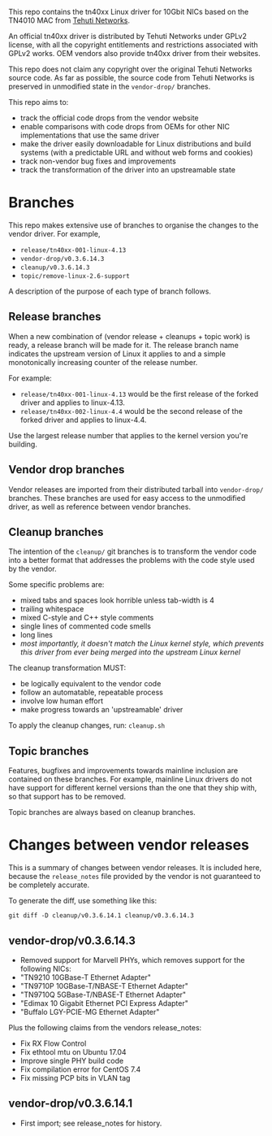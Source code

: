 
This repo contains the tn40xx Linux driver for 10Gbit NICs based on the TN4010 MAC from [Tehuti Networks](http://www.tehutinetworks.net).

An official tn40xx driver is distributed by Tehuti Networks under GPLv2 license, with all the copyright entitlements and restrictions associated with GPLv2 works. OEM vendors also provide tn40xx driver from their websites.

This repo does not claim any copyright over the original Tehuti Networks source code. As far as possible, the source code from Tehuti Networks is preserved in unmodified state in the `vendor-drop/` branches.

This repo aims to:
- track the official code drops from the vendor website
- enable comparisons with code drops from OEMs for other NIC implementations that use the same driver
- make the driver easily downloadable for Linux distributions and build systems (with a predictable URL and without web forms and cookies)
- track non-vendor bug fixes and improvements
- track the transformation of the driver into an upstreamable state


# Branches

This repo makes extensive use of branches to organise the changes to the vendor driver. For example,
- `release/tn40xx-001-linux-4.13`
- `vendor-drop/v0.3.6.14.3`
- `cleanup/v0.3.6.14.3`
- `topic/remove-linux-2.6-support`

A description of the purpose of each type of branch follows.

## Release branches

When a new combination of (vendor release + cleanups + topic work) is ready, a release branch will be made for it. The release branch name indicates the upstream version of Linux it applies to and a simple monotonically increasing counter of the release number.

For example:
- `release/tn40xx-001-linux-4.13` would be the first release of the forked driver and applies to linux-4.13.
- `release/tn40xx-002-linux-4.4` would be the second release of the forked driver and applies to linux-4.4.

Use the largest release number that applies to the kernel version you're building.


## Vendor drop branches

Vendor releases are imported from their distributed tarball into `vendor-drop/` branches. These branches are used for easy access to the unmodified driver, as well as reference between vendor branches.


## Cleanup branches

The intention of the `cleanup/` git branches is to transform the vendor code into a better format that addresses the problems with the code style used by the vendor.

Some specific problems are:
- mixed tabs and spaces look horrible unless tab-width is 4
- trailing whitespace
- mixed C-style and C++ style comments
- single lines of commented code smells
- long lines
- *most importantly, it doesn't match the Linux kernel style, which prevents this driver from ever being merged into the upstream Linux kernel*


The cleanup transformation MUST:
- be logically equivalent to the vendor code
- follow an automatable, repeatable process
- involve low human effort
- make progress towards an 'upstreamable' driver


To apply the cleanup changes, run: `cleanup.sh`


## Topic branches

Features, bugfixes and improvements towards mainline inclusion are contained on these branches. For example, mainline Linux drivers do not have support for different kernel versions than the one that they ship with, so that support has to be removed.

Topic branches are always based on cleanup branches.

# Changes between vendor releases

This is a summary of changes between vendor releases. It is included here, because the `release_notes` file provided by the vendor is not guaranteed to be completely accurate.

To generate the diff, use something like this:
```
git diff -D cleanup/v0.3.6.14.1 cleanup/v0.3.6.14.3
```

## vendor-drop/v0.3.6.14.3
- Removed support for Marvell PHYs, which removes support for the following NICs:
 - "TN9210 10GBase-T Ethernet Adapter"
 - "TN9710P 10GBase-T/NBASE-T Ethernet Adapter"
 - "TN9710Q 5GBase-T/NBASE-T Ethernet Adapter"
 - "Edimax 10 Gigabit Ethernet PCI Express Adapter"
 - "Buffalo LGY-PCIE-MG Ethernet Adapter"

Plus the following claims from the vendors release_notes:
- Fix RX Flow Control
- Fix ethtool mtu on Ubuntu 17.04
- Improve single PHY build code
- Fix compilation error for CentOS 7.4
- Fix missing PCP bits in VLAN tag

## vendor-drop/v0.3.6.14.1
- First import; see release_notes for history.
